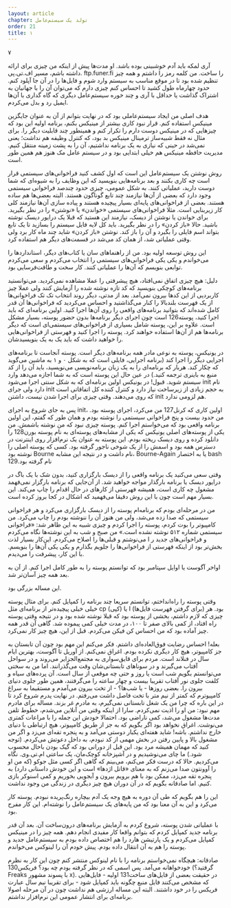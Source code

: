 ```yaml
---
layout: article
chapter: تولد یک سیستم‌عامل
order: 21
title: ۱
---
```





۷



آری لمکه باید آدم خوشبینی بوده باشد. او مدت‌ها پیش از اینکه من چیزی برای ارائه داشته باشم، مسیر اف.تی.پی. ftp.funer.fi را ساخت. من کلمه رمز را داشتم و همه چیز تنظیم شده بود تا در موقع مناسب به سیستم وارد شوم و فایل‌ها را در آن جا آپلود کنم. حدود چهارماه طول کشید تا احساس کنم چیزی دارم که می‌توان آن را با جهانیان به اشتراک گذاشت یا حداقل با آری و چند خوره سیستم‌عامل دیگری که گاه گداری با آن‌ها ایمیل رد و بدل می‌کردم. 

هدف اصلی من ایجاد سیستم‌عاملی بود که در نهایت بتوانم از آن‌ به عنوان جایگزین مینیکس استفاده کنم. قرار نبود کاری بیشتر از مینیکس بکنم، برنامه اولیه این بود که چیزهایی که در مینیکس دوست دارم را تکرار کنم و همینطور چند قابلیت دیگر را. برای مثال نه فقط شبیه‌ساز ترمینال مینیکس بد بود، که کنترل وظیفه هم نداشت؛ یعنی نمی‌شد در حینی که نیازی به یک برنامه نداشتیم، آن را به پشت زمینه منتقل کنیم. مدیریت حافظه مینیکس هم خیلی ابتدایی بود و در سیستم عامل مک هنوز هم همین طور است. 

روش نوشتن یک سیستم‌عامل این است که اول کشف کنید فراخوانی‌های سیستمی قرار است چه کاری بکنند و بعد برنامه‌هایی بنویسید که این وظایف را به شیوه‌ای که شما دوست دارید، عملیاتی کنند. به شکل عمومی، چیزی حدود چندصد فراخوانی سیستمی وجود دارد که بعضی از آن‌ها نیازمند چند تابع گوناگون هستند. البته بعضی‌ها هم ساده هستند. بعضی از فراخوانی‌های پایه‌ای بسیار پیچیده هستند و پیاده سازی آن‌ها نیازمند کلی کار زیربنایی است. مثلا فراخوانی‌های سیستمی «خواندن» یا «نوشتن» را در نظر بگیرید. برای خواندن یا نوشتن از دیسک، نیازمند این هستید که قبلا یک درایور دیسک نوشته باشید. حالا «باز کردن» را در نظر بگیرید. باید کل لایه فایل سیستم را بسازید تا یک تابع بتواند اسم فایلی را بگیرد و آن را باز کند. نوشتن «باز کردن» شاید چند ماه کار برد ولی وقتی عملیاتی شد، از همان کد می‌شد در قسمت‌های دیگر هم استفاده کرد. 

این روش توسعه‌ اولیه بود. من از راهنماهای سان یا کتاب‌های دیگر، استانداردها را می‌خواندم و یکی یکی فراخوانی‌های سیستمی را انتخاب می‌کردم و سعی می‌کردم توابعی بنویسم که آن‌ها را عملیاتی کنند. کار سخت و طاقت‌فرسایی بود. 

دلیل: هیچ چیزی اتفاق نمی‌افتاد، هیچ پیشرفتی را عملا مشاهده نمی‌کردید. می‌توانستید برنامه‌های کوچکی بنویسید که کد تازه نوشته شده را آزمایش کنند ولی عملا چیز کاربردیی از این کدها بیرون نمی‌آمد. بعد از مدتی، دیگر روند انتخاب تک تک فراخوانی‌ها از یک فهرست بلندبالا را کنار می‌گذاشتید و احساس می‌کردید که فراخوانی‌ها آن قدر کامل شده‌اند که بتوانید برنامه‌های واقعی را روی آن‌ها اجرا کنید. اولین برنامه‌ای که باید اجرا کنید، پوسته126 است چون اجرای دیگر برنامه‌ها بدون حضور پوسته، بسیار مشکل است. علاوه بر این، پوسته شامل بسیاری از فراخوانی‌های سیستمی‌ای است که دیگر برنامه‌ها هم از آن‌ها استفاده خواهند کرد. پوسته را اجرا کنید و فهرستی از فراخوانی‌هایی را خواهید داشت که باید یک به یک بنویسیدشان.

در یونیکس، پوسته به نوعی مادر همه برنامه‌های دیگر است. پوسته آنجاست تا برنامه‌های اجرایی دیگر را اجرا کند (برنامه اجرایی، فایلی است که به شکل ۰ و ۱ به ماشین می‌گوید که چکار کند. هربار که برنامه‌ای را به یک زبان برنامه‌نویسی می‌نویسید، باید آن را از کد منبع به باینری ترجمه کنید.) در عین حال این پوسته است که به شما اجازه می‌دهد وارد سیستم شوید. قبول! در یونیکس اولین برنامه‌ای که به شکل سنتی اجرا می‌شود init نام دارد ولی جرای init به حجم زیادی از زیرساخت نیاز دارد و کنترل کننده کل اتفاقاتی است که روی می‌دهند. وقتی چیزی برای اجرا شدن نیست، داشتن init هم لزومی ندارد. 

پس به جای شروع به اجرای init، اولین کاری که کرنل127 من می‌کرد، اجرای پوسته بود. من حدود بیست و پنج فراخوانی سیستمی را نوشته بودم و همان طور که گفتم، این اولین برنامه‌ واقعی بود که می‌خواستم اجرا کنم. پوسته چیزی نبود که من نوشته‌ باشمش. من یکی از پوسته‌های اصلی یونیکس که یکی از مشابه‌های پوسته‌ای به نام پوسته بورن128 را دانلود کرده و روی دیسک ریخته بودم. این پوسته به عنوان یک نرم‌افزار روی اینترنت در دسترس همه بود و اسمش را از یک شوخی ناجور گرفته بود. کسی که پوسته اصلی را نوشته بود Bourne نام داشت و در نتیجه این مشابه، Bourne-Again یا به اختصار bash نام گرفته بود.129

وقتی سعی‌ می‌کنید یک برنامه واقعی را از دیسک بارگزاری کنید، بدون شک با یک باگ در درایور دیسک یا برنامه بارگذار مواجه خواهید شد. از آن‌جایی که برنامه بارگزار نمی‌فهمد مشغول چه کاری است، همیشه فهرستی از کارهای در حال اقدام را چاپ می‌کند. این بسیار مهم است چون با این روش دقیقا می‌فهمید که اشکال در کجا بروز کرده است. 

من در مرحله‌ای بودم که برنامه‌ام پوسته را از دیسک بارگزاری می‌کرد و هر فراخوانی سیستمی که صدا زده می‌شد، ولی من هنوز آن را ننوشته بودم را چاپ می‌کرد. من کامپیوتر را بوت کردم، پوسته را اجرا کردم و چیزی شبیه به این ظاهر شد: «فراخوانی سیستمی شماره ۵۱۲ نوشته نشده است.» من صبح و شب به این نوشته‌ها نگاه می‌کردم و فراخوانی‌های جدید ر ا می‌نوشتم و قبلی‌ها را اصلاح می‌کردم. این‌کار بسیار لذت بخش‌تر بود از اینکه فهرستی از فراخوانی‌ها را جلویم بگذارم و یکی یکی آن‌ها را بنویسم. با این کار، پیشرفت را می‌دیدم. 

اواخر آگوست یا اوایل سپتامبر بود که توانستم پوسته را به طور کامل اجرا کنم. از آن به بعد همه چیز آسان‌تر شد. 

این مساله بزرگی بود. 

وقتی پوسته را راه‌انداختم، توانستم سریعا چند برنامه را کمپایل کنم. برای مثال پوسته خیلی خیلی پیچیده‌تر از برنامه‌ای مثل cp (کپی) یا I (برای گرفتن فهرست فایل‌ها) بود. هر چیزی که لازم داشتم، بخشی از پوسته بود که قبلا نوشته شده بود و در نتیجه وقتی پوسته راه افتاد، از کمی بالای صفر تا ۱۰۰، در مدت خیلی کمی پیموده شد. گاهی آن قدر همه چیز آماده بود که من احساس کن فیکن می‌کردم. قبل از این، هیچ چیز کار نمی‌کرد. 

بعله! احساس رضایت فوق‌العاده‌ای داشتم. فکر می‌کنم این مهم بود چون آن تابستان به جز کامپیوتر، هیچ کار دیگری نکرده بودم. اغراق نمی‌کنم. از آوریل تا آگوست، بهترین ایام سال در فنلاند است. مردم برای قایق‌سواری به مجتمع‌الجزایر می‌روند و در سواحل آفتاب می‌گیرند و در سوناهای تابستانی‌شان وقت می‌گذرانند. اما من به سختی می‌توانستم بگویم شب است یا روز و حتی چه موقعی از سال است. آن پرده‌های سیاه و کلفت جلوی نور آفتاب تقریبا بیست و چهار ساعته را می‌گرفتند، همین طور جلوی دنیای بیرون را. بعضی روزها - یا شب‌ها؟ - از تخت بیرون می‌آمدم و مستقیما به سراغ کامپیوترم که کمتر از نیم‌ متر با تخت فاصل داشت می‌رفتم. در نهایت پدرم شروع کرد تا در این باره که چرا من یک شغل تابستانی نمی‌گیرم،‌ به مادرم غر بزند. مساله برای مادرم مهم نبود: من او را اذیت نمی‌کردم. سارا از اینکه وقتی من آنلاین می‌شدم، خطوط تلفن مدت‌ها مشغول می‌شد، کمی ناراضی بود. احتمالا خودش این جمله را با مراعات کمتری می‌نوشت. اغراق نخواهد بود اگر بگویم که به جز از طریق کامپیوتر، هیچ ارتباطی با دنیای خارج نداشتم. باشه!‌ شاید هفته‌ای یکبار دوستی می‌آمد و به پنجره تقه‌ای می‌زد و اگر من مشغول بالا و پایین رفتن در بخش مهمی از کد نبودم، به داخل دعوتش می‌کردم. (توجه کنید که مهمان همیشه مرد بود. این قبل از دورانی بود که گیک‌ بودن باحال محسوب شود.) ما چای می‌نوشیدیم و در آشپزخانه کوچک‌مان، یک ساعتی ام.تی.وی. نگاه می‌کردیم. حالا که درست فکر می‌کنم، می‌بینم که گاهی اگر کسی مثل جوکو (که من او را آوونتون صدا می‌زنم که به معنای «قاتل اژدها» است و این خودش داستانی دارد) به پنجره تقه می‌زد، ممکن بود با هم برویم بیرون و آبجویی بخوریم و کمی اسنوکر بازی کنیم. اما صادقانه بگویم که در آن دوران هیچ چیز دیگری در زندگی من وجود نداشت. 

این را هم بگویم که طی آن دوره به هیچ وجه یک آدم بیچاره رنگ‌پریده نبودم. پوسته کار می‌کرد و این به آن معنا بود که من پایه‌های یک سیستم‌عامل را نوشته‌ام. این کار مفرح بود. 

با عملیاتی شدن پوسته، شروع کردم به آزمایش برنامه‌های درون‌‌ساخت آن. بعد آن قدر برنامه جدید کمپایل کردم که بتوانم واقعا کار مفیدی انجام دهم. همه چیز را در مینیکس کمپایل می‌کردم و یک پارتیشن هارد را هم اختصاص داده بودم به سیستم‌عامل جدید و پوسته را هم به آن انتقال داده بودم. پیش خودم آن را لینوکس می‌خواندم. 

صادقانه: هیچگاه نمی‌خواستم برنامه را با نام لینوکس منتشر کنم چون این کار به نظرم خودخواهانه می‌آمد. پس اسمی که در نظر گرفته بودم چه بود؟‌ فریکس130 (گرفتید؟ Freaks با پسوند مشهور x). در حقیقت بعضی از فایل‌های ساخت131 اولیه - فایل‌هایی که مشخص می‌کنند فایل منبع چگونه باید کمپایل شود - برای تقریبا نیم سال عبارت فریکس را در خود داشتند. البته این مساله ارزشی هم نداشت چون در آن مرحله اصولا برنامه‌ای برای انتشار عمومی این نرم‌افزار نداشتم. 













